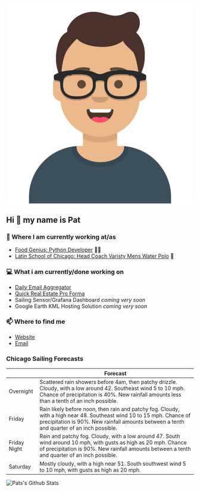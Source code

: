 [![Social banner for p-j-falconer](https://raw.githubusercontent.com/P-J-FALCONER/P-J-FALCONER/master/assets/avataaars.svg)](https://patfalconer.com/)
## Hi :wave: my name is Pat

### 💼 Where I am currently working at/as
- [Food Genius: Python Developer](https://getfoodgenius.com/) 🍔🐍
- [Latin School of Chicago: Head Coach Varisty Mens Water Polo](https://www.latinschool.org/) 🤽


### 💻 What i am currently/done working on
 - [Daily Email Aggregator](https://github.com/P-J-FALCONER/dott_daily_mail)
 - [Quick Real Estate Pro Forma](https://github.com/P-J-FALCONER/henry)
 - Sailing Sensor/Grafana Dashboard *coming very soon*
 - Google Earth KML Hosting Solution *coming very soon*

### 📫 Where to find me
 - [Website](https://patfalconer.com/)
 - [Email](mailto:patrick.j.falconer@gmail.com)


### Chicago Sailing Forecasts
|   | Forecast  |
|---|---|
| Overnight | Scattered rain showers before 4am, then patchy drizzle. Cloudy, with a low around 42. Southeast wind 5 to 10 mph. Chance of precipitation is 40%. New rainfall amounts less than a tenth of an inch possible. |
| Friday | Rain likely before noon, then rain and patchy fog. Cloudy, with a high near 48. Southeast wind 10 to 15 mph. Chance of precipitation is 90%. New rainfall amounts between a tenth and quarter of an inch possible. |
| Friday Night | Rain and patchy fog. Cloudy, with a low around 47. South wind around 10 mph, with gusts as high as 20 mph. Chance of precipitation is 90%. New rainfall amounts between a tenth and quarter of an inch possible. |
| Saturday | Mostly cloudy, with a high near 51. South southwest wind 5 to 10 mph, with gusts as high as 20 mph. |

![Pats's Github Stats](https://github-readme-stats.vercel.app/api?username=p-j-falconer&show_icons=true&theme=radical)
